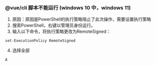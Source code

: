 ### @vue/cli 脚本不能运行 (windows 10 中，windows 11)
1. 原因：原因是PowerShell的执行策略阻止了此次操作，需要设置执行策略
2. 搜索PowerShell，右键以管理员身份运行。
3. 输入以下命令，将执行策略更改为RemoteSigned：
```shell
set-ExecutionPolicy RemoteSigned
```
4. 选择全部
```shell
A
```